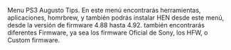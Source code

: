 Menu PS3 Augusto Tips. En este menú encontrarás herramientas, aplicaciones, homrbrew, y también podrás instalar HEN desde este menú, desde la versión de firmware 4.88 hasta 4.92. también encontrarás diferentes Firmware, ya sea los firmware Oficial de Sony, los HFW, o Custom firmware.

